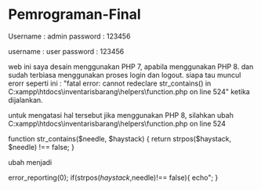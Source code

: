 # Pemrograman-Final
Username : admin
password : 123456

username : user
password : 123456

web ini saya desain menggunakan PHP 7, apabila menggunakan PHP 8. dan sudah terbiasa menggunakan proses login dan logout.
siapa tau muncul erorr seperti ini :
"fatal error: cannot redeclare str_contains() in C:xampp\htdocs\inventarisbarang\helpers\function.php on line 524"
ketika dijalankan.

untuk mengatasi hal tersebut jika menggunakan PHP 8, silahkan ubah C:xampp\htdocs\inventarisbarang\helpers\function.php on line 524

function str_contains($needle, $haystack)
{
	return strpos($haystack, $needle) !== false;
}

ubah menjadi 

error_reporting(0);
if(strpos($haystack,$needle)!== false){
echo";
}
